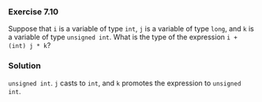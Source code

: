 ### Exercise 7.10
Suppose that `i` is a variable of type `int`, `j` is a variable of type `long`,
and `k` is a variable of type `unsigned int`. What is the type of the expression
`i + (int) j * k`?

### Solution
`unsigned int`. `j` casts to `int`, and `k` promotes the expression to `unsigned
int`.
